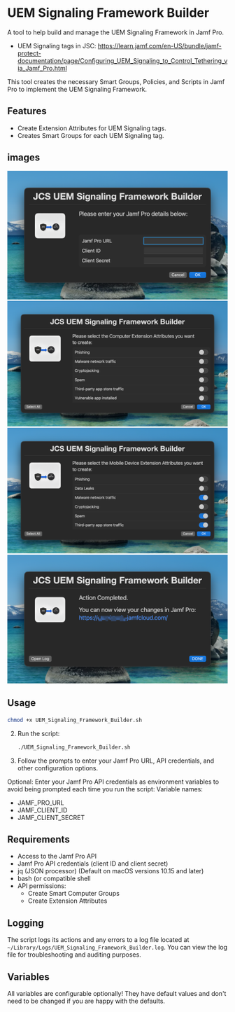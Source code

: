 # UEM Signaling Framework Builder
A tool to help build and manage the UEM Signaling Framework in Jamf Pro.
- UEM Signaling tags in JSC: https://learn.jamf.com/en-US/bundle/jamf-protect-documentation/page/Configuring_UEM_Signaling_to_Control_Tethering_via_Jamf_Pro.html

This tool creates the necessary Smart Groups, Policies, and Scripts in Jamf Pro to implement the UEM Signaling Framework.

## Features
- Create Extension Attributes for UEM Signaling tags.
- Creates Smart Groups for each UEM Signaling tag.

## images
![credentials prompt](./Images/image.png)
![EA selecter 1](./Images/image1.png)
![EA selecter 2](./Images/image2.png)
![Action Done](./Images/image3.png)
## Usage
   ```bash
   chmod +x UEM_Signaling_Framework_Builder.sh
   ```
2. Run the script:
   ```sh
   ./UEM_Signaling_Framework_Builder.sh
   ```
3. Follow the prompts to enter your Jamf Pro URL, API credentials, and other configuration options.

Optional:
Enter your Jamf Pro API credentials as environment variables to avoid being prompted each time you run the script:
Variable names:
- JAMF_PRO_URL
- JAMF_CLIENT_ID
- JAMF_CLIENT_SECRET


## Requirements
- Access to the Jamf Pro API
- Jamf Pro API credentials (client ID and client secret)
- jq (JSON processor) (Default on macOS versions 10.15 and later)
- bash (or compatible shell
- API permissions:
  - Create Smart Computer Groups
  - Create Extension Attributes

## Logging
The script logs its actions and any errors to a log file located at `~/Library/Logs/UEM_Signaling_Framework_Builder.log`.
You can view the log file for troubleshooting and auditing purposes.
## Variables
All variables are configurable optionally! They have default values and don't need to be changed if you are happy with the defaults.
